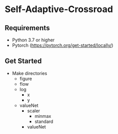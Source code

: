 # Self-Adaptive-Crossroad
## Requirements
* Python 3.7 or higher
* Pytorch (https://pytorch.org/get-started/locally/)

## Get Started
* Make directories
  * figure
  * flow
  * log
    * x
    * y
  * valueNet
    * scaler
      * minmax
      * standard
    * valueNet
